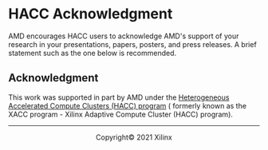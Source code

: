 # HACC Acknowledgment

AMD encourages HACC users to acknowledge AMD's support of your research in your
presentations, papers, posters, and press releases. A brief statement such as the one below is
recommended.

## Acknowledgment

This work was supported in part by AMD under the [Heterogeneous Accelerated Compute Clusters (HACC) program](https://www.xilinx.com/support/university/XUP-XACC.html) ( formerly known as the XACC program - Xilinx Adaptive Compute Cluster (HACC)
program).

---------------------------------------
<p align="center">Copyright&copy; 2021 Xilinx</p>